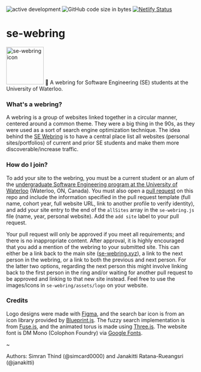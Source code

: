 
![active development](https://img.shields.io/badge/active%20dev-yes-brightgreen.svg)
![GitHub code size in bytes](https://img.shields.io/github/languages/code-size/simcard0000/se-webring.svg)
[![Netlify Status](https://api.netlify.com/api/v1/badges/d0372fe9-b593-49b5-a586-48bd279d11b7/deploy-status)](https://app.netlify.com/sites/eager-mccarthy-ee07e5/deploys)
# se-webring
<img alt="se-webring icon" src="https://github.com/simcard0000/se-webring/blob/main/assets/logo/logo_bg_b.png" width="100" height="100">
💜 A webring for Software Engineering (SE) students at the University of Waterloo.

### What's a webring?
A webring is a group of websites linked together in a circular manner, centered around a common theme. They were a big thing in the 90s, as they were used as a sort of search engine optimization technique. The idea behind the [SE Webring](https://se-webring.xyz/) is to have a central place list all websites (personal sites/portfolios) of current and prior SE students and make them more discoverable/increase traffic.

### How do I join?
To add your site to the webring, you must be a current student or an alum of the [undergraduate Software Engineering program at the University of Waterloo](https://uwaterloo.ca/future-students/programs/software-engineering) (Waterloo, ON, Canada). You must also open a [pull request](https://github.com/simcard0000/se-webring/pulls) on this repo and include the information specified in the pull request template (full name, cohort year, full website URL, link to another profile to verify identity), and add your site entry to the end of the `allSites` array in the `se-webring.js` file (name, year, personal website). Add the `add site` label to your pull request.

Your pull request will only be approved if you meet all requirements; and there is no inappropriate content. After approval, it is highly encouraged that you add a mention of the webring to your submitted site. This can either be a link back to the main site ([se-webring.xyz](https://se-webring.xyz/)), a link to the next person in the webring, or a link to both the previous and next person. For the latter two options, regarding the next person this might involve linking back to the first person in the ring and/or waiting for another pull request to be approved and linking to that new site instead. Feel free to use the images/icons in `se-webring/assets/logo` on your website.

### Credits 
Logo designs were made with [Figma](https://www.figma.com), and the search bar icon is from an icon library provided by [Blueprint.js](https://blueprintjs.com/docs/#icons). The fuzzy search implementation is from [Fuse.js](https://fusejs.io/), and the animated torus is made using [Three.js](https://threejs.org/). The website font is DM Mono (Colophon Foundry) via [Google Fonts](https://fonts.google.com/specimen/DM+Mono). 

~

Authors: Simran Thind (@simcard0000) and Janakitti Ratana-Rueangsri (@janakitti)
